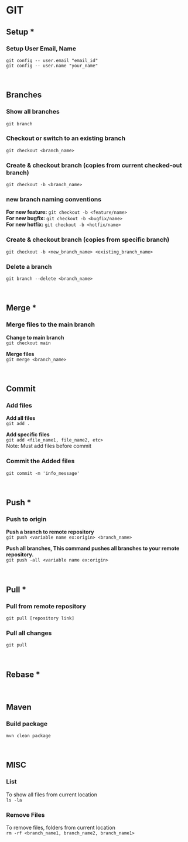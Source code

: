  
# GIT
 
## Setup *
### Setup User Email, Name
`git config -- user.email "email_id"` <br>
`git config -- user.name "your_name"`

<br>

## Branches
### Show all branches
 `git branch`
 
### Checkout or switch to an existing branch
`git checkout <branch_name>`

### Create & checkout branch (copies from current checked-out branch)
   `git checkout -b <branch_name>`
   
### new branch naming conventions 
 **For new feature:**  `git checkout -b <feature/name>` <br>
 **For new bugfix:**  `git checkout -b <bugfix/name>` <br>
 **For new hotfix:**  `git checkout -b <hotfix/name>`
   
### Create & checkout branch (copies from specific branch)
   `git checkout -b <new_branch_name> <existing_branch_name>`
 
### Delete a branch
  ` git branch --delete <branch_name> `

<br>

## Merge *
### Merge files to the main branch
**Change to main branch** <br>
  ` git checkout main `

**Merge files** <br>
  ` git merge <branch_name> `

<br> 

## Commit
### Add files
  **Add all files** <br>
 ` git add . ` <br>
 
  **Add specific files** <br>
   ` git add <file_name1, file_name2, etc> ` <br>
 Note: Must add files before commit
 
### Commit the Added files
` git commit -m 'info_message' `

<br>

## Push *
### Push to origin
**Push a branch to remote repository** <br>
` git push <variable name ex:origin> <branch_name> `
  
**Push all branches, This command pushes all branches to your remote repository.** <br>
` git push -all <variable name ex:origin> `

<br>

## Pull *
### Pull from remote repository 
` git pull [repository link] `

### Pull all changes 
` git pull `

<br>

## Rebase *

<br> 

## Maven
### Build package
` mvn clean package `

<br> 


## MISC
### List
To show all files from current location <br>
` ls -la `


### Remove Files
To remove files, folders from current location <br>
` rm -rf <branch_name1, branch_name2, branch_name1> `
